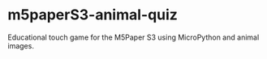 # m5paperS3-animal-quiz
Educational touch game for the M5Paper S3 using MicroPython and animal images.
